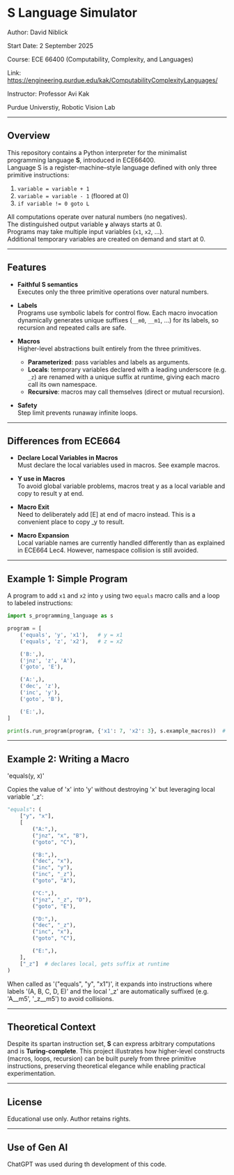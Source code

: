 # S Language Simulator

Author: David Niblick  

Start Date: 2 September 2025  

Course: ECE 66400 (Computability, Complexity, and Languages)

Link: https://engineering.purdue.edu/kak/ComputabilityComplexityLanguages/

Instructor: Professor Avi Kak 

Purdue Universtiy, Robotic Vision Lab

---

## Overview

This repository contains a Python interpreter for the minimalist programming language **S**, introduced in ECE66400.  
Language S is a register-machine–style language defined with only three primitive instructions:

1. `variable = variable + 1`  
2. `variable = variable - 1` (floored at 0)  
3. `if variable != 0 goto L`  

All computations operate over natural numbers (no negatives).  
The distinguished output variable **`y`** always starts at 0.  
Programs may take multiple input variables (`x1`, `x2`, …).  
Additional temporary variables are created on demand and start at 0.  

---

## Features

- **Faithful S semantics**  
  Executes only the three primitive operations over natural numbers.  

- **Labels**  
  Programs use symbolic labels for control flow. Each macro invocation dynamically generates unique suffixes (`__m0`, `__m1`, …) for its labels, so recursion and repeated calls are safe.  

- **Macros**  
  Higher-level abstractions built entirely from the three primitives.  
  - **Parameterized**: pass variables and labels as arguments.  
  - **Locals**: temporary variables declared with a leading underscore (e.g. `_z`) are renamed with a unique suffix at runtime, giving each macro call its own namespace.  
  - **Recursive**: macros may call themselves (direct or mutual recursion).  

- **Safety**  
  Step limit prevents runaway infinite loops.  

---

## Differences from ECE664

- **Declare Local Variables in Macros**  
  Must declare the local variables used in macros. See example macros. 

- **Y use in Macros**  
  To avoid global variable problems, macros treat y as a local variable and copy to result y at end.  

- **Macro Exit**  
  Need to deliberately add [E] at end of macro instead. This is a convenient place to copy _y to result.

- **Macro Expansion**  
  Local variable names are currently handled differently than as explained in ECE664 Lec4. However, namespace collision is still avoided.

---

## Example 1: Simple Program

A program to add `x1` and `x2` into `y` using two `equals` macro calls and a loop to labeled instructions:

```python
import s_programming_language as s

program = [
    ('equals', 'y', 'x1'),   # y = x1
    ('equals', 'z', 'x2'),   # z = x2

    ('B:',),
    ('jnz', 'z', 'A'),
    ('goto', 'E'),

    ('A:',),
    ('dec', 'z'),
    ('inc', 'y'),
    ('goto', 'B'),

    ('E:',),
]

print(s.run_program(program, {'x1': 7, 'x2': 3}, s.example_macros))  # → 10
```

---

## Example 2: Writing a Macro

'equals(y, x)'

Copies the value of 'x' into 'y' without destroying 'x' but leveraging local variable '_z':

```python
"equals": (
    ["y", "x"],
    [
        ("A:",),
        ("jnz", "x", "B"),
        ("goto", "C"),

        ("B:",),
        ("dec", "x"),
        ("inc", "y"),
        ("inc", "_z"),
        ("goto", "A"),

        ("C:",),
        ("jnz", "_z", "D"),
        ("goto", "E"),

        ("D:",),
        ("dec", "_z"),
        ("inc", "x"),
        ("goto", "C"),

        ("E:",),
    ],
    ["_z"]  # declares local, gets suffix at runtime
)
```

When called as '("equals", "y", "x1")', it expands into instructions where labels '(A, B, C, D, E)' and the local '_z' are automatically suffixed (e.g. 'A__m5', '_z__m5') to avoid collisions.

---

## Theoretical Context

Despite its spartan instruction set, **S** can express arbitrary computations and is **Turing-complete**.
This project illustrates how higher-level constructs (macros, loops, recursion) can be built purely from three primitive instructions, preserving theoretical elegance while enabling practical experimentation.

---

## License

Educational use only. Author retains rights.

---

## Use of Gen AI

ChatGPT was used during th development of this code.
